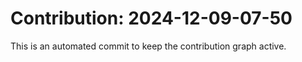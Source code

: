 # Contribution: 2024-12-09-07-50
This is an automated commit to keep the contribution graph active.
